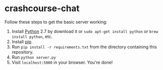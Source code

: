 crashcourse-chat
================

Follow these steps to get the basic server working:
1. Install [Python](http://www.python.org/getit/) 2.7 by download it or `sudo apt-get install python` or `brew install python`, etc.
2. Install [pip](http://www.pip-installer.org/en/latest/installing.html).
3. Run `pip install -r requirements.txt` from the directory containing this repository.
4. Run `python server.py`
5. Visit `localhost:5000` in your browser. You're done!
